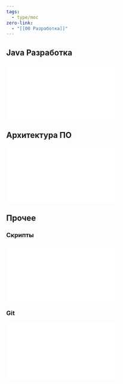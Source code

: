 ```yaml
---
tags:
  - type/moc
zero-link:
  - "[[00 Разработка]]"
---
```


## Java Разработка
![Java Разработка](Java%20Разработка.md)

## Архитектура ПО
![00 Архитектура ПО](00%20Архитектура%20ПО.md)
## Прочее

### Скрипты
![Скрипты](Скрипты.md)
### Git
![Git](Git.md)